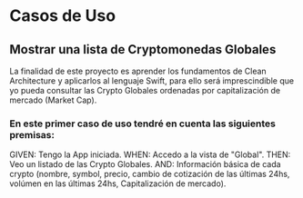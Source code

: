 #  Casos de Uso

## Mostrar una lista de Cryptomonedas Globales

La finalidad de este proyecto es aprender los fundamentos de Clean Architecture y aplicarlos al lenguaje Swift, para ello será imprescindible que yo pueda consultar las Crypto Globales ordenadas por capitalización de mercado (Market Cap).


### En este primer caso de uso tendré en cuenta las siguientes premisas: 
GIVEN: Tengo la App iniciada.
WHEN: Accedo a la vista de "Global".
THEN: Veo un listado de las Crypto Globales.
AND: Información básica de cada crypto (nombre, symbol, precio, cambio de cotización de las últimas 24hs, volúmen en las últimas 24hs, Capitalización de mercado).



